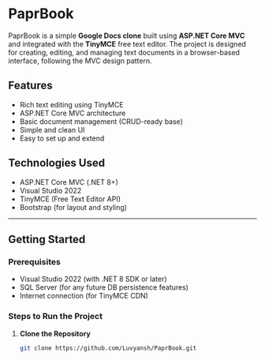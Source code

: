 # PaprBook

PaprBook is a simple **Google Docs clone** built using **ASP.NET Core MVC** and integrated with the **TinyMCE** free text editor. The project is designed for creating, editing, and managing text documents in a browser-based interface, following the MVC design pattern.

## Features

- Rich text editing using TinyMCE
- ASP.NET Core MVC architecture
- Basic document management (CRUD-ready base)
- Simple and clean UI
- Easy to set up and extend

## Technologies Used

- ASP.NET Core MVC (.NET 8+)
- Visual Studio 2022
- TinyMCE (Free Text Editor API)
- Bootstrap (for layout and styling)

---

## Getting Started

### Prerequisites

- Visual Studio 2022 (with .NET 8 SDK or later)
- SQL Server (for any future DB persistence features)
- Internet connection (for TinyMCE CDN)

### Steps to Run the Project

1. **Clone the Repository**
   ```bash
   git clone https://github.com/Luvyansh/PaprBook.git
